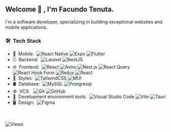 
<h2> Welcome 👋 , I'm Facundo Tenuta.</h2>

I'm a software developer, specializing in building exceptional websites and mobile applications.

<h3> 🛠 &nbsp;Tech Stack</h3>

- 📱 &nbsp;Mobile:&nbsp;
  ![React Native](https://img.shields.io/badge/-React%20Native-0A1A2F?style=flat&logo=React&logoColor=%2361DAFB)
  ![Expo](https://img.shields.io/badge/expo-1C1E24?style=flat&logo=expo&logoColor=#D04A37)
  ![Flutter](https://img.shields.io/badge/Flutter-%2302569B.svg?style=flat&logo=Flutter&logoColor=white)
- 🗄 &nbsp;Backend:&nbsp;
  ![Laravel](https://img.shields.io/badge/laravel-%23FF2D20.svg?style=flat&logo=laravel&logoColor=white)
  ![NestJS](https://img.shields.io/badge/nestjs-%23E0234E.svg?style=flat&logo=nestjs&logoColor=white)
- 🌐 &nbsp;Frontend:&nbsp;
  ![React](https://img.shields.io/badge/-React-0A1A2F?style=flat&logo=react&logoColor=%2361DAFB)
  ![Astro](https://img.shields.io/badge/-Astro-0A1A2F?style=flat&logo=astro&logoColor=white)
  ![Next.js](https://img.shields.io/badge/-Next.js-0A1A2F?style=flat&logo=next.js&logoColor=white)
  ![React Query](https://img.shields.io/badge/-React%20Query-FF4154?style=flat&logo=react%20query&logoColor=white)
  ![React Hook Form](https://img.shields.io/badge/React%20Hook%20Form-%23EC5990.svg?style=flat&logo=reacthookform&logoColor=white)
  ![Redux](https://img.shields.io/badge/redux-%23593d88.svg?style=flat&logo=redux&logoColor=white)
  ![React](https://img.shields.io/badge/react%20zustand-%2320232a.svg?style=flat&logo=react&logoColor=%2361DAFB)
- 💄 &nbsp;Styles:&nbsp;
  ![TailwindCSS](https://img.shields.io/badge/tailwindcss-%2338B2AC.svg?style=flat&logo=tailwind-css&logoColor=white)
  ![MUI](https://img.shields.io/badge/MUI-%230081CB.svg?style=flat&logo=mui&logoColor=white)
- 🛢 &nbsp;Database:&nbsp;
  ![MySQL](https://img.shields.io/badge/-MySQL-0A1A2F?style=flat&logo=mysql&logoColor=00d8fd)
  ![Postgresql](https://img.shields.io/badge/-Postgresql-0A1A2F?style=flat&logo=postgresql)
- ⚙️ &nbsp;VCS: &nbsp;
  ![Git](https://img.shields.io/badge/-Git-0A1A2F?style=flat&logo=git)
  ![GitHub](https://img.shields.io/badge/-GitHub-0A1A2F?style=flat&logo=github)
- 🔧 &nbsp;Development environment tools:&nbsp;
  ![Visual Studio Code](https://img.shields.io/badge/Visual%20Studio%20Code-0078d7.svg?style=flat&logo=visual-studio-code&logoColor=white)
  ![Vite](https://img.shields.io/badge/vite-%23646CFF.svg?style=flat&logo=vite&logoColor=white)
  ![Tauri](https://img.shields.io/badge/tauri-%2324C8DB.svg?style=flat&logo=tauri&logoColor=%23FFFFFF)
- 🖥 &nbsp;Design:&nbsp;
  ![Figma](https://img.shields.io/badge/figma-%23F24E1E.svg?style=flat&logo=figma&logoColor=white)

<br/>

![Views](https://hits.seeyoufarm.com/api/count/incr/badge.svg?url=https%3A%2F%2Fgithub.com%2FFacundoTenuta&count_bg=%2342A8B4&title_bg=%23555555&icon=&icon_color=%23E7E7E7&title=visits&edge_flat=false)

<br/>

<!--
**FacundoTenuta/FacundoTenuta** is a ✨ _special_ ✨ repository because its `README.md` (this file) appears on your GitHub profile.

Here are some ideas to get you started:

- 🔭 I’m currently working on ...
- 🌱 I’m currently learning ...
- 👯 I’m looking to collaborate on ...
- 🤔 I’m looking for help with ...
- 💬 Ask me about ...
- 📫 How to reach me: ...
- 😄 Pronouns: ...
- ⚡ Fun fact: ...
-->
